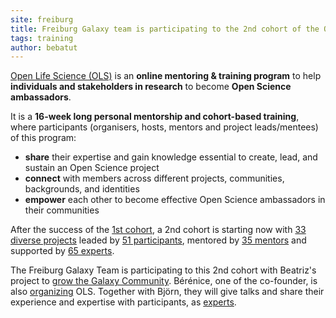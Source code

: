 ```yaml
---
site: freiburg
title: Freiburg Galaxy team is participating to the 2nd cohort of the Open Life Science program
tags: training
author: bebatut
---
```


[Open Life Science (OLS)](https://openlifesci.org/) is an **online mentoring & training program** to help **individuals and stakeholders in research** to become **Open Science ambassadors**.

It is a **16-week long personal mentorship and cohort-based training**, where participants (organisers, hosts, mentors and project leads/mentees) of this program:

- **share** their expertise and gain knowledge essential to create, lead, and sustain an Open Science project
- **connect** with members across different projects, communities, backgrounds, and identities
- **empower** each other to become effective Open Science ambassadors in their communities

After the success of the [1st cohort](https://openlifesci.org/ols-1), a 2nd cohort is starting now with [33 diverse projects](https://openlifesci.org/ols-2/projects-participants/#projects) leaded by [51 participants](https://openlifesci.org/ols-2/projects-participants/#participants), mentored by [35 mentors](https://openlifesci.org/ols-2#mentors) and supported by [65 experts](https://openlifesci.org/ols-2#experts).

The Freiburg Galaxy Team is participating to this 2nd cohort with Beatriz's project to [grow the Galaxy Community](https://openlifesci.org/ols-2/projects-participants/#growing-the-galaxy-community). Bérénice, one of the co-founder, is also [organizing](https://openlifesci.org/about#organizers) OLS. Together with Björn, they will give talks and share their experience and expertise with participants, as [experts](https://openlifesci.org/about#experts). 